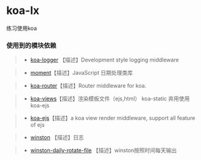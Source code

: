# koa-lx
练习使用koa 

### 使用到的模块依赖

> + [koa-logger](https://github.com/koajs/logger) 【描述】Development style logging middleware

> + [moment](http://momentjs.cn/)【描述】JavaScript 日期处理类库

> + [koa-router](https://github.com/alexmingoia/koa-router)【描述】Router middleware for koa.

> + [koa-views](https://github.com/queckezz/koa-views)【描述】渲染模板文件（ejs,html）
koa-static 弃用使用koa-ejs

> + [koa-ejs](https://github.com/koajs/ejs)【描述】a koa view render middleware, support all feature of ejs

> + [winston](https://www.npmjs.com/package/winston) 【描述】日志

> + [winston-daily-rotate-file](https://www.npmjs.com/package/winston-daily-rotate-file) 【描述】winston按照时间每天输出